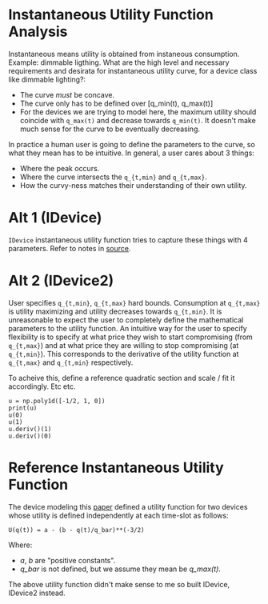 # Instantaneous Utility Function Analysis
Instantaneous means utility is obtained from instaneous consumption. Example: dimmable ligthing. What are the high level and necessary requirements and desirata for instantaneous utility curve, for a device class like dimmable lighting?:

  + The curve *must* be concave.
  + The curve only has to be defined over [q_min(t), q_max(t)]
  + For the devices we are trying to model here, the maximum utility should coincide with `q_max(t)` and decrease towards `q_min(t)`. It doesn't make much sense for the curve to be eventually decreasing.

In practice a human user is going to define the parameters to the curve, so what they mean has to be intuitive. In general, a user cares about 3 things:

  + Where the peak occurs.
  + Where the curve intersects the `q_{t,min}` and `q_{t,max}`.
  + How the curvy-ness matches their understanding of their own utility.

# Alt 1 (IDevice)
`IDevice` instantaneous utility function tries to capture these things with 4 parameters. Refer to notes in [source](../device.py).

# Alt 2 (IDevice2)
User specifies `q_{t,min}`, `q_{t,max}` hard bounds. Consumption at `q_{t,max}` is utility maximizing and utility decreases towards `q_{t,min}`. It is unreasonable to expect the user to completely define the mathematical parameters to the utility function. An intuitive way for the user to specify flexibility is to specify at what price they wish to start compromising (from `q_{t,max}`) and at what price they are willing to stop compromising (at `q_{t,min}`). This corresponds to the derivative of the utility function at `q_{t,max}` and `q_{t,min}` respectively.

To acheive this, define a reference quadratic section and scale / fit it accordingly. Etc etc.

    u = np.poly1d([-1/2, 1, 0])
    print(u)
    u(0)
    u(1)
    u.deriv()(1)
    u.deriv()(0)

# Reference Instantaneous Utility Function
The device modeling this [paper][lcl] defined a utility function for two devices whose utility is defined independently at each time-slot as follows:

    U(q(t)) = a - (b - q(t)/q_bar)**(-3/2)

Where:

  - *a*, *b* are "positive constants".
  - *q_bar* is not defined, but we assume they mean be *q_max(t)*.

The above utility function didn't make sense to me so built IDevice, IDevice2 instead.

[lcl]: http://citeseerx.ist.psu.edu/viewdoc/download?doi=10.1.1.650.167&rep=rep1&type=pdf
